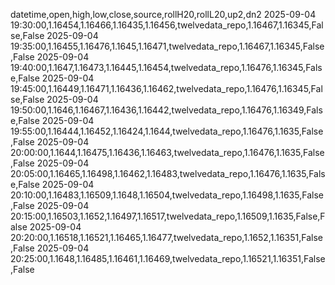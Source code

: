 datetime,open,high,low,close,source,rollH20,rollL20,up2,dn2
2025-09-04 19:30:00,1.16454,1.16466,1.16435,1.16456,twelvedata_repo,1.16467,1.16345,False,False
2025-09-04 19:35:00,1.16455,1.16476,1.1645,1.16471,twelvedata_repo,1.16467,1.16345,False,False
2025-09-04 19:40:00,1.1647,1.16473,1.16445,1.16454,twelvedata_repo,1.16476,1.16345,False,False
2025-09-04 19:45:00,1.16449,1.16471,1.16436,1.16462,twelvedata_repo,1.16476,1.16345,False,False
2025-09-04 19:50:00,1.1646,1.16467,1.16436,1.16442,twelvedata_repo,1.16476,1.16349,False,False
2025-09-04 19:55:00,1.16444,1.16452,1.16424,1.1644,twelvedata_repo,1.16476,1.1635,False,False
2025-09-04 20:00:00,1.1644,1.16475,1.16436,1.16463,twelvedata_repo,1.16476,1.1635,False,False
2025-09-04 20:05:00,1.16465,1.16498,1.16462,1.16483,twelvedata_repo,1.16476,1.1635,False,False
2025-09-04 20:10:00,1.16483,1.16509,1.1648,1.16504,twelvedata_repo,1.16498,1.1635,False,False
2025-09-04 20:15:00,1.16503,1.1652,1.16497,1.16517,twelvedata_repo,1.16509,1.1635,False,False
2025-09-04 20:20:00,1.16518,1.16521,1.16465,1.16477,twelvedata_repo,1.1652,1.16351,False,False
2025-09-04 20:25:00,1.1648,1.16485,1.16461,1.16469,twelvedata_repo,1.16521,1.16351,False,False
